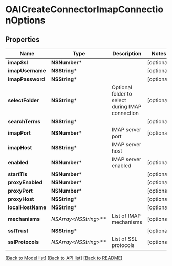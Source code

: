 # OAICreateConnectorImapConnectionOptions

## Properties
Name | Type | Description | Notes
------------ | ------------- | ------------- | -------------
**imapSsl** | **NSNumber*** |  | [optional] 
**imapUsername** | **NSString*** |  | [optional] 
**imapPassword** | **NSString*** |  | [optional] 
**selectFolder** | **NSString*** | Optional folder to select during IMAP connection | [optional] 
**searchTerms** | **NSString*** |  | [optional] 
**imapPort** | **NSNumber*** | IMAP server port | [optional] 
**imapHost** | **NSString*** | IMAP server host | 
**enabled** | **NSNumber*** | IMAP server enabled | [optional] 
**startTls** | **NSNumber*** |  | [optional] 
**proxyEnabled** | **NSNumber*** |  | [optional] 
**proxyPort** | **NSNumber*** |  | [optional] 
**proxyHost** | **NSString*** |  | [optional] 
**localHostName** | **NSString*** |  | [optional] 
**mechanisms** | **NSArray&lt;NSString*&gt;*** | List of IMAP mechanisms | [optional] 
**sslTrust** | **NSString*** |  | [optional] 
**sslProtocols** | **NSArray&lt;NSString*&gt;*** | List of SSL protocols | [optional] 

[[Back to Model list]](../README#documentation-for-models) [[Back to API list]](../README#documentation-for-api-endpoints) [[Back to README]](../README)


